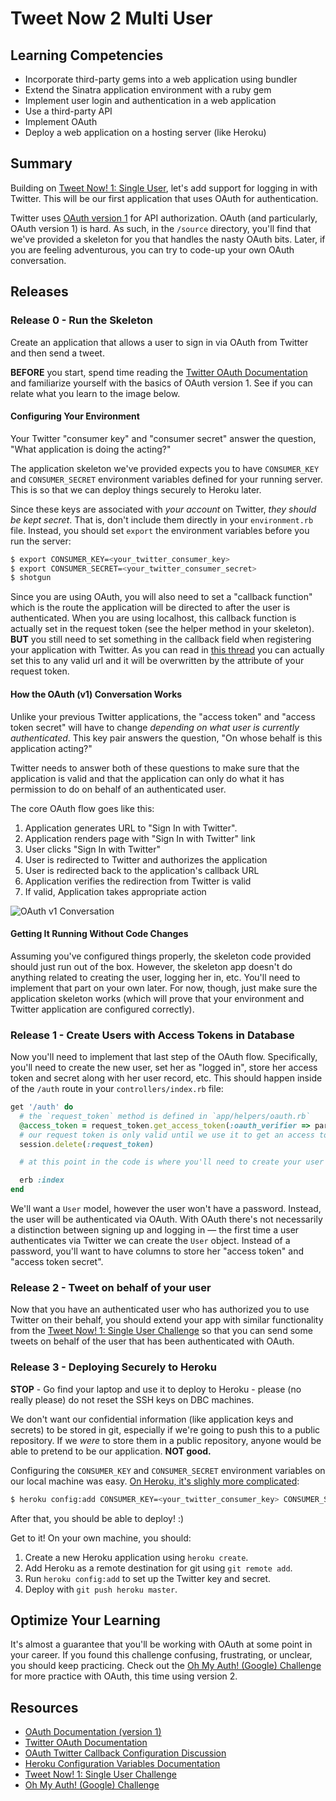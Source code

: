 # Tweet Now 2 Multi User

## Learning Competencies

* Incorporate third-party gems into a web application using bundler
* Extend the Sinatra application environment with a ruby gem
* Implement user login and authentication in a web application
* Use a third-party API
* Implement OAuth
* Deploy a web application on a hosting server (like Heroku)

## Summary

Building on [Tweet Now! 1: Single User][Tweet Now! 1: Single User Challenge], let's add support for logging in with Twitter.  This will be our first application that uses OAuth for authentication.

Twitter uses [OAuth version 1][OAuth v1] for API authorization. OAuth (and particularly, OAuth version 1) is hard. As such, in the `/source` directory, you'll find that we've provided a skeleton for you that handles the nasty OAuth bits. Later, if you are feeling adventurous, you can try to code-up your own OAuth conversation.


## Releases

### Release 0 - Run the Skeleton

Create an application that allows a user to sign in via OAuth from Twitter and then send a tweet.

**BEFORE** you start, spend time reading the [Twitter OAuth Documentation][] and familiarize yourself with the basics of OAuth version 1. See if you can relate what you learn to the image below.

#### Configuring Your Environment

Your Twitter "consumer key" and "consumer secret" answer the question, "What application is doing the acting?"

The application skeleton we've provided expects you to have `CONSUMER_KEY` and `CONSUMER_SECRET` environment variables defined for your running server. This is so that we can deploy things securely to Heroku later.

Since these keys are associated with *your account* on Twitter, *they should be kept secret*. That is, don't include them directly in your `environment.rb` file. Instead, you should set `export` the environment variables before you run the server:

```bash
$ export CONSUMER_KEY=<your_twitter_consumer_key>
$ export CONSUMER_SECRET=<your_twitter_consumer_secret>
$ shotgun
```

Since you are using OAuth, you will also need to set a "callback function" which is the route the application will be directed to after the user is authenticated.  When you are using localhost, this callback function is actually set in the request token (see the helper method in your skeleton). **BUT** you still need to set something in the callback field when registering your application with Twitter.  As you can read in [this thread][OAuth Twitter Callback Configuration Discussion] you can actually set this to any valid url and it will be overwritten by the attribute of your request token.

#### How the OAuth (v1) Conversation Works

Unlike your previous Twitter applications, the "access token" and "access token secret" will have to change *depending on what user is currently authenticated*. This key pair answers the question, "On whose behalf is this application acting?"

Twitter needs to answer both of these questions to make sure that the application is valid and that the application can only do what it has permission to do on behalf of an authenticated user.

The core OAuth flow goes like this:

1. Application generates URL to "Sign In with Twitter".
2. Application renders page with "Sign In with Twitter" link
3. User clicks "Sign In with Twitter"
4. User is redirected to Twitter and authorizes the application
5. User is redirected back to the application's callback URL
6. Application verifies the redirection from Twitter is valid
7. If valid, Application takes appropriate action

![OAuth v1 Conversation][OAuth v1 Conversation Diagram]

#### Getting It Running Without Code Changes

Assuming you've configured things properly, the skeleton code provided should just run out of the box. However, the skeleton app doesn't do anything related to creating the user, logging her in, etc. You'll need to implement that part on your own later. For now, though, just make sure the application skeleton works (which will prove that your environment and Twitter application are configured correctly).


### Release 1 - Create Users with Access Tokens in Database

Now you'll need to implement that last step of the OAuth flow. Specifically, you'll need to create the new user, set her as "logged in", store her access token and secret along with her user record, etc. This should happen inside of the `/auth` route in your `controllers/index.rb` file:

```ruby
get '/auth' do
  # the `request_token` method is defined in `app/helpers/oauth.rb`
  @access_token = request_token.get_access_token(:oauth_verifier => params[:oauth_verifier])
  # our request token is only valid until we use it to get an access token, so let's delete it from our session
  session.delete(:request_token)

  # at this point in the code is where you'll need to create your user account and store the access token

  erb :index
end
```

We'll want a `User` model, however the user won't have a password.  Instead, the user will be authenticated via OAuth.  With OAuth there's not necessarily a distinction between signing up and logging in &mdash; the first time a user authenticates via Twitter we can create the `User` object. Instead of a password, you'll want to have columns to store her "access token" and "access token secret".

### Release 2 - Tweet on behalf of your user

Now that you have an authenticated user who has authorized you to use Twitter on their behalf, you should extend your app with similar functionality from the [Tweet Now! 1: Single User Challenge][] so that you can send some tweets on behalf of the user that has been authenticated with OAuth.

### Release 3 - Deploying Securely to Heroku

**STOP** - Go find your laptop and use it to deploy to Heroku - please (no really please) do not reset the SSH keys on DBC machines.

We don't want our confidential information (like application keys and secrets) to be stored in git, especially if we're going to push this to a public repository. If we *were* to store them in a public repository, anyone would be able to pretend to be our application. **NOT good.**

Configuring the `CONSUMER_KEY` and `CONSUMER_SECRET` environment variables on our local machine was easy. [On Heroku, it's slighly more complicated][Heroku Configuration Variables Documentation]:

```bash
$ heroku config:add CONSUMER_KEY=<your_twitter_consumer_key> CONSUMER_SECRET=<your_twitter_consumer_secret>
```

After that, you should be able to deploy! :)

Get to it! On your own machine, you should:

1. Create a new Heroku application using `heroku create`.
2. Add Heroku as a remote destination for git using `git remote add`.
3. Run `heroku config:add` to set up the Twitter key and secret.
4. Deploy with `git push heroku master`.


## Optimize Your Learning

It's almost a guarantee that you'll be working with OAuth at some point in your career. If you found this challenge confusing, frustrating, or unclear, you should keep practicing. Check out the [Oh My Auth! (Google) Challenge][] for more practice with OAuth, this time using version 2.


## Resources

* [OAuth Documentation (version 1)][OAuth v1]
* [Twitter OAuth Documentation][]
* [OAuth Twitter Callback Configuration Discussion][]
* [Heroku Configuration Variables Documentation][]
* [Tweet Now! 1: Single User Challenge][]
* [Oh My Auth! (Google) Challenge][]

[OAuth v1]:http://oauth.net/core/1.0a/
[Twitter OAuth Documentation]:https://dev.twitter.com/docs/auth/oauth
[OAuth Twitter Callback Configuration Discussion]:https://dev.twitter.com/discussions/5749
[Heroku Configuration Variables Documentation]:https://devcenter.heroku.com/articles/config-vars
[OAuth v1 Conversation Diagram]:https://docs.google.com/drawings/d/1E0SMvb5_vL6aqLD3sngHzC1Kn_K_N_P11ooauSf2FKQ/pub?w=960&h=720
[Tweet Now! 1: Single User Challenge]:../../../tweet-now-1-single-user-challenge
[Oh My Auth! (Google) Challenge]:../../../oh-my-auth-google-challenge
